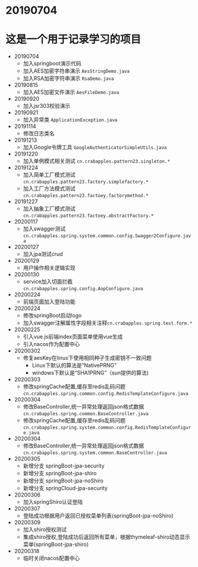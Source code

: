 # 20190704
# 这是一个用于记录学习的项目
* 20190704
    * 加入springboot演示代码
    * 加入AES加密字符串演示 `AesStringDemo.java`
    * 加入RSA加密字符串演示 `RsaDemo.java`
* 20190815
    * 加入AES加密文件演示 `AesFileDemo.java`
* 20190920
    * 加入jsr303校验演示 
* 20190921
    * 加入异常类 `ApplicationException.java`
* 20191114
    * 修改日志类名
* 20191213
    * 加入Google令牌工具 `GoogleAuthenticatorSimpleUtils.java`
* 20191220
    * 加入单例模式相关测试 `cn.crabapples.pattern23.singleton.*`
* 20191224
    * 加入简单工厂模式测试 `cn.crabapples.pattern23.factory.simplefactory.*`
    * 加入工厂方法模式测试 `cn.crabapples.pattern23.factoey.factorymethod.*`
* 20191227
    * 加入抽象工厂模式测试 `cn.crabapples.pattern23.factoey.abstractFactory.*`
* 20200117
    * 加入swagger测试 `cn.crabapples.spring.system.common.config.Swagger2Configure.java`
* 20200127
    * 加入jpa测试crud 
* 20200129
    * 用户操作相关逻辑实现
* 20200130
    * service加入切面拦截 `cn.crabapples.spring.config.AopConfigure.java`
* 20200224
    * 前端页面加入登陆功能
* 20200224
    * 修改springBoot启动logo
    * 加入swagger注解属性字段相关注释`cn.crabapples.spring.test.form.*`
* 20200225
    * 引入vue.js前端index页面菜单使用vue生成
    * 引入nacos作为配置中心
* 20200302
    * 修复aesKey在linux下使用相同种子生成密钥不一致问题
      * Linux下默认的算法是“NativePRNG”
      * windows下默认是“SHA1PRNG”（sun提供的算法)
* 20200303
    * 修改springCache配置,缓存至redis乱码问题`cn.crabapples.spring.common.config.RedisTemplateConfigure.java`
* 20200304
    * 修改BaseController,统一异常处理返回json格式数据`cn.crabapples.spring.common.BaseController.java`
    * 修改springCache配置,缓存至redis乱码问题`cn.crabapples.spring.system.common.config.RedisTemplateConfigure.java`
* 20200304
    * 修改BaseController,统一异常处理返回json格式数据`cn.crabapples.spring.system.common.BaseController.java`
* 20200305
    * 新增分支 springBoot-jpa-security
    * 新增分支 springBoot-jpa-shiro
    * 新增分支 springBoot-jpa-noShiro
    * 新增分支 springCloud-jpa-security
* 20200306
    * 加入springShiro认证登陆
* 20200307
    * 登陆成功根据用户返回已授权菜单列表(springBoot-jpa-noShiro)
* 20200309
    * 加入shiro授权测试
    * 集成shiro授权,登陆成功后返回所有菜单，根据thymeleaf-shiro动态显示菜单(springBoot-jpa-shiro)
* 20200318
    * 临时关闭nacos配置中心